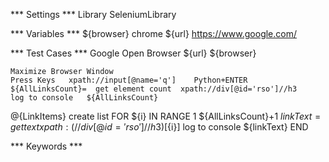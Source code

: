 *** Settings ***
Library  SeleniumLibrary

*** Variables ***
${browser}  chrome
${url}   https://www.google.com/

*** Test Cases ***
Google
    Open Browser    ${url}   ${browser}

    Maximize Browser Window
    Press Keys   xpath://input[@name='q']    Python+ENTER
    ${AllLinksCount}=  get element count  xpath://div[@id='rso']//h3
    log to console   ${AllLinksCount}

   @{LinkItems}     create list
   FOR     ${i}  IN RANGE  1    ${AllLinksCount}+1
   ${linkText}=  get text  xpath:(//div[@id='rso']//h3)[${i}]
   log to console   ${linkText}
   END








*** Keywords ***
